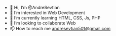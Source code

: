 - 👋 Hi, I’m @AndreSevtian
- 👀 I’m interested in Web Development
- 🌱 I’m currently learning HTML, CSS, Js, PHP
- 💞️ I’m looking to collaborate Web
- 📫 How to reach me andresevtian501@gmail.com

<!---
Andregit93/Andregit93 is a ✨ special ✨ repository because its `README.md` (this file) appears on your GitHub profile.
You can click the Preview link to take a look at your changes.
--->
